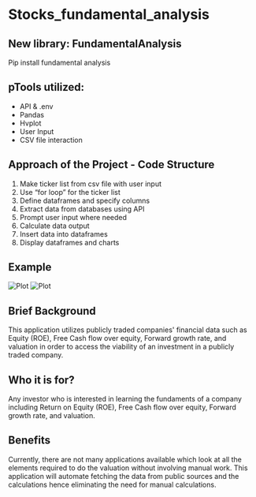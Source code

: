 # Stocks_fundamental_analysis

## New library: FundamentalAnalysis
Pip install fundamental analysis
## pTools utilized:
* API & .env
* Pandas
* Hvplot
* User Input
* CSV file interaction
## Approach of the Project - Code Structure

1. Make ticker list from csv file with user input
2. Use “for loop” for the ticker list
3. Define dataframes and specify columns
4. Extract data from databases using API
5. Prompt user input where needed
6. Calculate data output
7. Insert data into dataframes
8. Display dataframes and charts

## Example
![Plot](https://github.com/jrizvi01/stocks_fundamental_analysis/blob/main/Resources/FreeCashoutput.png)
![Plot](https://github.com/jrizvi01/stocks_fundamental_analysis/blob/main/Resources/ROEoutput.png)


## Brief Background
This application utilizes publicly traded companies' financial data such as Equity (ROE), Free Cash flow over equity, Forward growth rate, and valuation in order to access the viability of an investment in a publicly traded company.

## Who it is for?
Any investor who is interested in learning the fundaments of a company including Return on Equity (ROE), Free Cash flow over equity, Forward growth rate, and valuation.

## Benefits
Currently, there are not many applications available which look at all the elements required to do the valuation without involving manual work. This application will automate fetching the data from public sources and the calculations hence eliminating the need for manual calculations.
